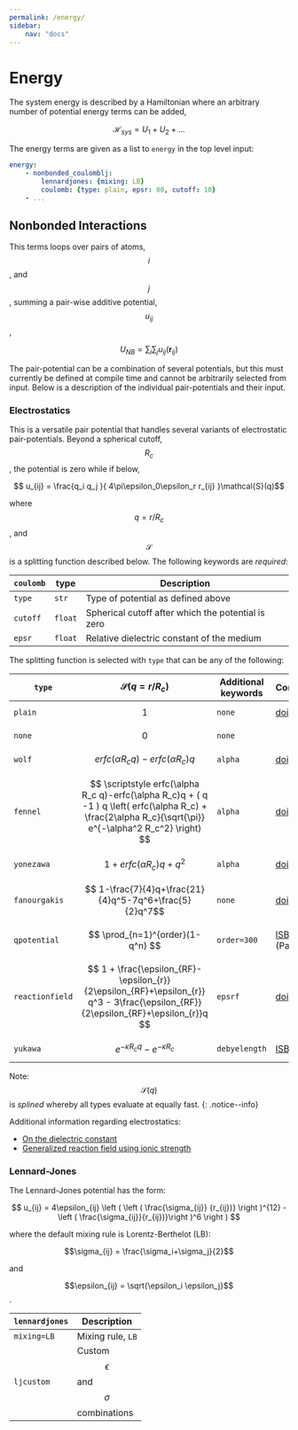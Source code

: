 ```yaml
---
permalink: /energy/
sidebar:
    nav: "docs"
---
```

<script src="https://cdnjs.cloudflare.com/ajax/libs/mathjax/2.7.0/MathJax.js?config=TeX-AMS-MML_HTMLorMML" type="text/javascript"></script>

# Energy

The system energy is described by a Hamiltonian where an arbitrary number of potential energy terms can be added,

$$\mathcal{H}_{sys} = U_1 + U_2 + ... $$

The energy terms are given as a list to `energy` in the top level input:

~~~ yaml
energy:
    - nonbonded_coulomblj:
        lennardjones: {mixing: LB}
        coulomb: {type: plain, epsr: 80, cutoff: 10}
    - ...
~~~

## Nonbonded Interactions

This terms loops over pairs of atoms, $$i$$, and $$j$$, summing a pair-wise additive potential, $$u_{ij}$$,

$$ U_{NB} = \sum_i\sum_j u_{ij}(\textbf{r}_{ij}) $$

The pair-potential can be a combination of several potentials, but this must currently be defined at compile
time and cannot be arbitrarily selected from input.
Below is a description of the individual pair-potentials and their input.

### Electrostatics

This is a versatile pair potential that handles several variants of electrostatic
pair-potentials.
Beyond a spherical cutoff, $$R_c$$, the potential is zero while if
below,

$$ u_{ij} = \frac{q_i q_j }{ 4\pi\epsilon_0\epsilon_r r_{ij} }\mathcal{S}(q)$$

where $$q=r/R_c$$, and $$\mathcal{S}$$ is a splitting function described below.
The following keywords are _required_:

 `coulomb`   | type     | Description
 ----------- | -------- | -------------------------------------------------
 `type`      | `str`    | Type of potential as defined above
 `cutoff`    | `float`  | Spherical cutoff after which the potential is zero
 `epsr`      | `float`  | Relative dielectric constant of the medium

The splitting function is selected with `type` that can be any of the following:

 `type`          | $$\mathcal{S}(q=r/R_c)$$               | Additional keywords  | Comment
 --------------- | -------------------------------------- | -------------------- | ----------------------
 `plain`         | $$ 1 $$                                | `none`               | [doi](http://doi.org/ctnnsj)
 `none`          | $$ 0 $$                                | `none`               | 
 `wolf`          | $$ erfc(\alpha R_c q)-erfc(\alpha R_c)q $$ | `alpha`          | [doi](http://doi.org/cfcxdk)
 `fennel`        | $$ \scriptstyle erfc(\alpha R_c q)-erfc(\alpha R_c)q + ( q -1 ) q \left( erfc(\alpha R_c) + \frac{2\alpha R_c}{\sqrt{\pi}} e^{-\alpha^2 R_c^2} \right) $$ | `alpha`| [doi](http://doi.org/bqgmv2)
 `yonezawa`      | $$ 1 + erfc(\alpha R_c)q + q^2 $$      | `alpha`              | [doi](http://dx.doi.org/10/j97)
 `fanourgakis`   | $$ 1-\frac{7}{4}q+\frac{21}{4}q^5-7q^6+\frac{5}{2}q^7$$| `none` | [doi](http://doi.org/f639q5)
 `qpotential`    | $$ \prod_{n=1}^{order}(1-q^n) $$       | `order=300`         | [ISBN](http://goo.gl/hynRTS) (Paper V)
 `reactionfield` | $$ 1 + \frac{\epsilon_{RF}-\epsilon_{r}}{2\epsilon_{RF}+\epsilon_{r}} q^3  - 3\frac{\epsilon_{RF}}{2\epsilon_{RF}+\epsilon_{r}}q $$      | `epsrf`     | [doi](http://doi.org/dbs99w)
 `yukawa`        | $$ e^{-\kappa R_c q}-e^{-\kappa R_c}$$  | `debyelength`        | [ISBN](https://isbnsearch.org/isbn/0486652424)

Note: $$\mathcal{S}(q)$$ is _splined_ whereby all types evaluate at equally fast.
{: .notice--info}

Additional information regarding electrostatics:

 - [On the dielectric constant](http://dx.doi.org/10.1080/00268978300102721)
 - [Generalized reaction field using ionic strength](http://dx.doi.org/10.1063/1.469273)

### Lennard-Jones

The Lennard-Jones potential has the form:

$$ u_{ij} = 4\epsilon_{ij} \left (
    \left ( \frac{\sigma_{ij}} {r_{ij})} \right )^{12} - \left ( \frac{\sigma_{ij}}{r_{ij})}\right )^6 \right ) $$

where the default mixing rule is Lorentz-Berthelot (LB):

$$\sigma_{ij} = \frac{\sigma_i+\sigma_j}{2}$$

and

$$\epsilon_{ij} = \sqrt{\epsilon_i \epsilon_j}$$.

`lennardjones` |  Description
-------------  |  ------------------------------------------------
`mixing=LB`    |  Mixing rule, `LB`
`ljcustom`     |  Custom $$\epsilon$$ and $$\sigma$$ combinations

